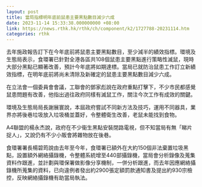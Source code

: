 ```yaml
---
layout: post
title: 當局指標明年底前鼠患主要黑點數目減少六成
date: 2023-11-14 15:33:38.000000000 +08:00
link: https://news.rthk.hk/rthk/ch/component/k2/1727788-20231114.htm
categories: rthk
---
```


去年施政報告訂下在今年底前將鼠患主要黑點數目，至少減半的績效指標。環境及生態局表示，食環署已針對全港各區共108個鼠患主要黑點進行策略性滅鼠，現時大部分黑點已顯著改善，預計今年底將如期達標。當局已就防治鼠患工作訂立新績效指標，在明年底前將尚未清除及新確定的鼠患主要黑點數目減少六成。

在立法會一個委員會會議，工聯會的鄧家彪說在政府重點打擊下，不少市民都感覺鼠患問題有改善，他指出過往政府同樣有滅鼠工作，關注今次工作有成效的關鍵。

環境及生態局局長謝展寰說，本屆政府嘗試不同新方法及技巧，運用不同器具，業界亦將後巷垃圾放入垃圾桶並蓋好，令整體衛生改善，老鼠未能找到食物。

A4聯盟的楊永杰說，政府在不少衞生黑點安裝閉路電視，但不知當局有無「睇片捉人」，又說仍有不少小販會將雜物放在後巷。

食環署署長楊碧筠說由去年至今年，食環署已額外在大約150個非法棄置垃圾黑點，設置額外網絡攝錄機，令整體系統增至440部攝錄機，當局會分析錄像及蒐集資料作跟進，並計劃與環保署做影像分享機制，一併分析跟進，而去年因應網絡攝錄機所蒐集的資料，已向違例者發出約2900張定額罰款通知書及提出約930宗檢控，反映網絡攝錄機有助當局執法。
